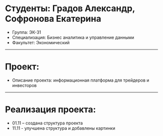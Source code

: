 # Студенты: Градов Александр, Софронова Екатерина
- Группа: ЭК-31
- Специализация: Бизнес аналитика и управление данными
- Факультет: Экономический
---
# Проект: 
- Описание проекта: информационная платформа для трейдеров и инвесторов
---
# Реализация проекта:
- 01.11 – создана структура проекта
- 11.11 - улучшена структура и добавлены картинки

